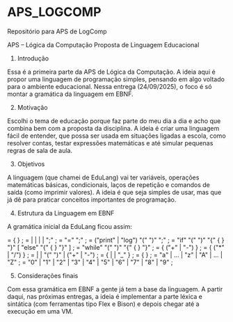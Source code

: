 # APS_LOGCOMP
Repositório para APS de LogComp


APS – Lógica da Computação
Proposta de Linguagem Educacional
1. Introdução

Essa é a primeira parte da APS de Lógica da Computação. A ideia aqui é propor uma linguagem de programação simples, pensando em algo voltado para o ambiente educacional.
Nessa entrega (24/09/2025), o foco é só montar a gramática da linguagem em EBNF.

2. Motivação

Escolhi o tema de educação porque faz parte do meu dia a dia e acho que combina bem com a proposta da disciplina. A ideia é criar uma linguagem fácil de entender, que possa ser usada em situações ligadas a escola, como resolver contas, testar expressões matemáticas e até simular pequenas regras de sala de aula.

3. Objetivos

A linguagem (que chamei de EduLang) vai ter variáveis, operações matemáticas básicas, condicionais, laços de repetição e comandos de saída (como imprimir valores). A ideia é que seja simples de usar, mas que já dê para praticar conceitos importantes de programação.

4. Estrutura da Linguagem em EBNF

A gramática inicial da EduLang ficou assim:

<programa>   = { <comando> } ;
<comando>    = <atribuicao> | <impressao> | <condicional> | <repeticao> | ";" ;
<atribuicao> = <identificador> "=" <expressao> ";" ;
<impressao>  = ("print" | "log") "(" <expressao> ")" ";" ;
<condicional> = "if" "(" <expressao> ")" "{" { <comando> } "}" 
                [ "else" "{" { <comando> } "}" ] ;
<repeticao>  = "while" "(" <expressao> ")" "{" { <comando> } "}" ;
<expressao>  = <termo> { ("+" | "-") <termo> } ;
<termo>      = <fator> { ("*" | "/") <fator> } ;
<fator>      = <numero> | <identificador> | "(" <expressao> ")" | ("+" | "-") <fator> ;
<identificador> = <letra> { <letra> | <digito> | "_" } ;
<numero>     = <digito> { <digito> } ;
<letra>      = "a" | ... | "z" | "A" | ... | "Z" ;
<digito>     = "0" | "1" | "2" | "3" | "4" | "5" | "6" | "7" | "8" | "9" ;

5. Considerações finais

Com essa gramática em EBNF a gente já tem a base da linguagem. A partir daqui, nas próximas entregas, a ideia é implementar a parte léxica e sintática (com ferramentas tipo Flex e Bison) e depois chegar até a execução em uma VM.